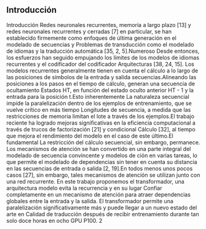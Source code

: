 ## Introducción

Introducción
Redes neuronales recurrentes, memoria a largo plazo [13] y redes neuronales recurrentes y cerradas [7]
en particular, se han establecido firmemente como enfoques de última generación en el modelado de secuencias y
Problemas de transducción como el modelado de idiomas y la traducción automática [35, 2, 5].Numeroso
Desde entonces, los esfuerzos han seguido empujando los límites de los modelos de idiomas recurrentes y el codificador del codificador
Arquitecturas [38, 24, 15].
Los modelos recurrentes generalmente tienen en cuenta el cálculo a lo largo de las posiciones de símbolos de la entrada y salida
secuencias.Alineando las posiciones a los pasos en el tiempo de cálculo, generan una secuencia de ocultamiento
Estados HT, en función del estado oculto anterior HT - 1 y la entrada para la posición t.Esto inherentemente
La naturaleza secuencial impide la paralelización dentro de los ejemplos de entrenamiento, que se vuelve crítico en más tiempo
Longitudes de secuencia, a medida que las restricciones de memoria limitan el lote a través de los ejemplos.El trabajo reciente ha logrado
mejoras significativas en la eficiencia computacional a través de trucos de factorización [21] y condicional
Cálculo [32], al tiempo que mejora el rendimiento del modelo en el caso de este último.El fundamental
La restricción del cálculo secuencial, sin embargo, permanece.
Los mecanismos de atención se han convertido en una parte integral del modelado de secuencia convincente y
modelos de ción en varias tareas, lo que permite el modelado de dependencias sin tener en cuenta su distancia en
las secuencias de entrada o salida [2, 19].En todos menos unos pocos casos [27], sin embargo, tales mecanismos de atención
se utilizan junto con una red recurrente.
En este trabajo proponemos el transformador, una arquitectura modelo evita la recurrencia y en su lugar
Confiar completamente en un mecanismo de atención para atraer dependencias globales entre la entrada y la salida.
El transformador permite una paralelización significativamente más y puede llegar a un nuevo estado del arte en
Calidad de traducción después de recibir entrenamiento durante tan solo doce horas en ocho GPU P100.
2

